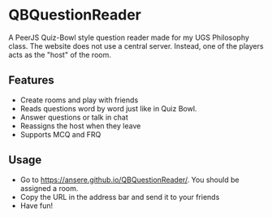 # QBQuestionReader

A PeerJS Quiz-Bowl style question reader made for my UGS Philosophy class. The website does not use a central server. Instead, one of the players acts as the "host" of the room.

## Features
- Create rooms and play with friends
- Reads questions word by word just like in Quiz Bowl.
- Answer questions or talk in chat
- Reassigns the host when they leave
- Supports MCQ and FRQ

## Usage
- Go to https://ansere.github.io/QBQuestionReader/. You should be assigned a room.
- Copy the URL in the address bar and send it to your friends
- Have fun!
